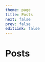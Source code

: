 ```yaml
---
theme: page
title: Posts
next: false
prev: false
editLink: false
---
```


<script setup>
import { data as posts } from '../../.vitepress/theme/posts.data.js'
import { withBase } from 'vitepress';


let arrs = [];
let tmpstr = '';
let pickyear = '';

// cal. years count (years sorted.)
// 2024/09/03 (Step1) pickup year group & make base array
for (var i = 0; i < Object.keys(posts).length; i++) {
    pickyear = posts[i].frontmatter.date.replace(/-[0-9]+-[0-9]+T[0-9:]+\.[0-9]+Z/g, '')
    if (pickyear !== tmpstr) {
        // articleYears.push(pickyear);
        arrs.push({group: pickyear, data: [] });
        tmpstr = pickyear;
    }
}

// 2024/09/03 (Step2) for setting base array (year group) to posts data
for (var i = 0; i < Object.keys(arrs).length; i++) {
    for (var j = 0; j < Object.keys(posts).length; j++) {
        pickyear = posts[j].frontmatter.date.replace(/-[0-9]+-[0-9]+T[0-9:]+\.[0-9]+Z/g, '')
        if (pickyear === arrs[i].group) {
            arrs[i].data.push({url: posts[j].url, title: posts[j].frontmatter.title})
        }
    }
}

// console.log(arrs)



// 2024/08/26 年単位のカテゴリー分け追加
// 2024/09/03 グループ処理変更 (グループ単位に配列作成とした)
// ## YEAR -> h2 :id...

</script>


# Posts

<template v-for="(arr, key) in arrs" :key="arr.group">
  <h2 :id="'_' + arr.group" tabindex="-1">{{arr.group}} <a class="header-anchor" :href="'#_' + arr.group" aria-label="Permalink to &quot;{{arr.group}}&quot;"> </a></h2>

  <ul>
    <li v-for="post of arr.data">
      <a :href="withBase(post.url)">{{ post.title }}</a>
    </li>
  </ul>
</template>

